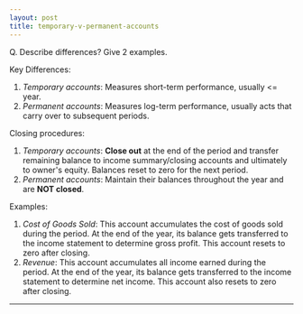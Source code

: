 ```yaml
---
layout: post
title: temporary-v-permanent-accounts
---
```


Q. Describe differences? Give 2 examples.

Key Differences:
1. *Temporary accounts*: Measures short-term performance, usually <= year.
2. *Permanent accounts*: Measures log-term performance, usually acts that carry over to subsequent periods.

Closing procedures:
1. *Temporary accounts*: **Close out** at the end of the period and transfer remaining balance to income summary/closing accounts and ultimately to owner's equity. Balances reset to zero for the next period.
1. *Permanent accounts*: Maintain their balances throughout the year and are **NOT closed**.

Examples:

1. *Cost of Goods Sold*: This account accumulates the cost of goods sold during the period. At the end of the year, its balance gets transferred to the income statement to determine gross profit. This account resets to zero after closing.
1. *Revenue*: This account accumulates all income earned during the period. At the end of the year, its balance gets transferred to the income statement to determine net income. This account also resets to zero after closing.



---
